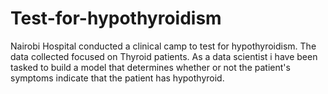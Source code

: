 # Test-for-hypothyroidism
Nairobi Hospital conducted a clinical camp to test for hypothyroidism. The data collected focused on Thyroid patients. As a data scientist i have been tasked to build a model that determines whether or not the patient's symptoms indicate that the patient has hypothyroid.
